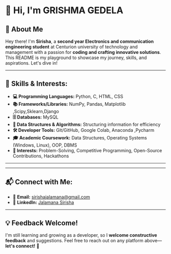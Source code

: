 # 👋 Hi, I'm **GRISHMA GEDELA**

## 📌 About Me
Hey there! I'm **Sirisha**, a **second year Electronics and communication engineering student** at Centurion university of technology and management with a passion for **coding and crafting innovative solutions**. This README is my playground to showcase my journey, skills, and aspirations. Let's dive in!

---
## 🚀 Skills & Interests:

- **💻 Programming Languages:** Python, C, HTML, CSS  
- **📚 Frameworks/Libraries:**  NumPy, Pandas, Matplotlib ,Scipy,Sklearn,Django
- **🗄️ Databases:** MySQL 
- **🧩 Data Structures & Algorithms:** Structuring information for efficiency  
- **🛠️ Developer Tools:** Git/GitHub, Google Colab,  Anaconda ,Pycharm 
- **🎓 Academic Coursework:** Data Structures, Operating Systems (Windows, Linux), OOP, DBMS  
- **🎯 Interests:** Problem-Solving, Competitive Programming, Open-Source Contributions, Hackathons  

---

---
## 📬 Connect with Me:

- 📧 **Email:** sirishajalamana@gmail.com 
- 💼 **LinkedIn:** [Jalamana Sirisha](www.linkedin.com/in/jalamana-sirisha-46307131a)    

---
## 💡 Feedback Welcome!
I'm still learning and growing as a developer, so I **welcome constructive feedback** and suggestions. Feel free to reach out on any platform above—**let's connect!** 🚀
